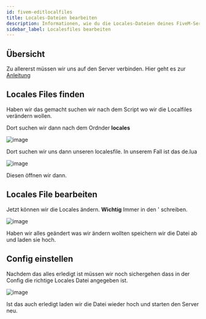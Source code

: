 ```yaml
---
id: fivem-editlocalfiles
title: Locales-Dateien bearbeiten
description: Informationen, wie du die Locales-Dateien deines FiveM-Server von ZAP-Hosting editieren kannst - ZAP-Hosting.com Dokumentationen
sidebar_label: Localesfiles bearbeiten
---
```


## Übersicht

Zu allererst müssen wir uns auf den Server verbinden.
Hier geht es zur [Anleitung](gameserver_ftpaccess.md)

## Locales Files finden
Haben wir das gemacht suchen wir nach dem Script wo wir die Localfiles verändern wollen.

Dort suchen wir dann nach dem Ordnder **locales**

![image](https://user-images.githubusercontent.com/26007280/189978114-e78cdd71-0247-45a3-8588-b73e1509d70e.png)

Dort suchen wir uns dann unseren localesfile. In unserem Fall ist das de.lua

![image](https://user-images.githubusercontent.com/26007280/189978135-f8d47185-7a39-4b3b-a27f-0c2bf7766947.png)

Diesen öffnen wir dann.

## Locales File bearbeiten

Jetzt können wir die Locales ändern.
**Wichtig** Immer in den ' schreiben.

![image](https://user-images.githubusercontent.com/26007280/189978157-95cb0045-a19d-496b-916f-4d22499cf7df.png)

Haben wir alles geändert was wir ändern wollten speichern wir die Datei ab und laden sie hoch.

## Config einstellen

Nachdem das alles erledigt ist müssen wir noch sichergehen dass in der Config die richtige Locales Datei angegeben ist.

![image](https://user-images.githubusercontent.com/26007280/189978178-e09e095e-ee46-40ad-a97c-e185266811e4.png)

Ist das auch erledigt laden wir die Datei wieder hoch und starten den Server neu.
